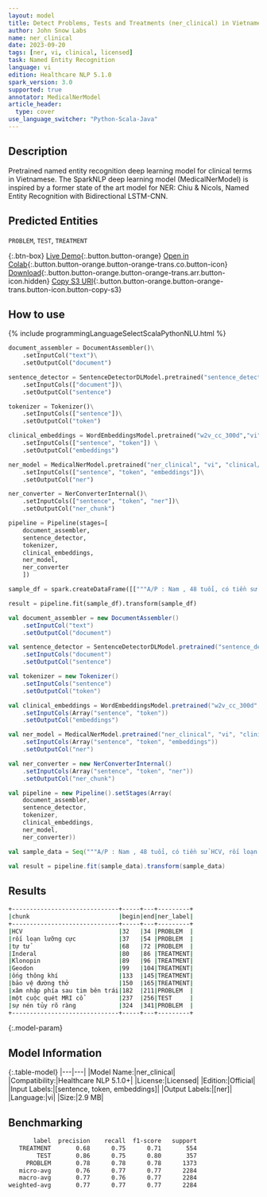 ```yaml
---
layout: model
title: Detect Problems, Tests and Treatments (ner_clinical) in Vietnamese
author: John Snow Labs
name: ner_clinical
date: 2023-09-20
tags: [ner, vi, clinical, licensed]
task: Named Entity Recognition
language: vi
edition: Healthcare NLP 5.1.0
spark_version: 3.0
supported: true
annotator: MedicalNerModel
article_header:
  type: cover
use_language_switcher: "Python-Scala-Java"
---
```


## Description

Pretrained named entity recognition deep learning model for clinical terms in Vietnamese. The SparkNLP deep learning model (MedicalNerModel) is inspired by a former state of the art model for NER: Chiu & Nicols, Named Entity Recognition with Bidirectional LSTM-CNN.

## Predicted Entities

`PROBLEM`, `TEST`, `TREATMENT`

{:.btn-box}
[Live Demo](https://demo.johnsnowlabs.com/healthcare/NER_CLINICAL_MULTI/){:.button.button-orange}
[Open in Colab](https://colab.research.google.com/github/JohnSnowLabs/spark-nlp-workshop/blob/master/tutorials/streamlit_notebooks/healthcare/NER_CLINICAL_MULTI.ipynb){:.button.button-orange.button-orange-trans.co.button-icon}
[Download](https://s3.amazonaws.com/auxdata.johnsnowlabs.com/clinical/models/ner_clinical_vi_5.1.0_3.0_1695240145908.zip){:.button.button-orange.button-orange-trans.arr.button-icon.hidden}
[Copy S3 URI](s3://auxdata.johnsnowlabs.com/clinical/models/ner_clinical_vi_5.1.0_3.0_1695240145908.zip){:.button.button-orange.button-orange-trans.button-icon.button-copy-s3}

## How to use



<div class="tabs-box" markdown="1">
{% include programmingLanguageSelectScalaPythonNLU.html %}
  
```python
document_assembler = DocumentAssembler()\
    .setInputCol("text")\
    .setOutputCol("document")

sentence_detector = SentenceDetectorDLModel.pretrained("sentence_detector_dl", "xx")\
    .setInputCols(["document"])\
    .setOutputCol("sentence")

tokenizer = Tokenizer()\
    .setInputCols(["sentence"])\
    .setOutputCol("token")

clinical_embeddings = WordEmbeddingsModel.pretrained("w2v_cc_300d","vi") \
    .setInputCols(["sentence", "token"]) \
    .setOutputCol("embeddings")

ner_model = MedicalNerModel.pretrained("ner_clinical", "vi", "clinical/models")\
    .setInputCols(["sentence", "token", "embeddings"])\
    .setOutputCol("ner")

ner_converter = NerConverterInternal()\
    .setInputCols(["sentence", "token", "ner"])\
    .setOutputCol("ner_chunk")

pipeline = Pipeline(stages=[
    document_assembler, 
    sentence_detector,
    tokenizer,
    clinical_embeddings,
    ner_model,
    ner_converter   
    ])

sample_df = spark.createDataFrame([["""A/P : Nam , 48 tuổi, có tiền sử HCV, rối loạn lưỡng cực , có nỗ lực tự tử, dùng Inderal, Klonopin, Geodon, nhập viện tại Jackson với ống thông khí để bảo vệ đường thở, có câu hỏi về xâm nhập phía sau tim bên trái, hiện tại đang ổn định. một cuộc quét MRI cổ chỉ ra sự thoái hóa đĩa ấn tượng rất ở C5-C6, ít hơn ở C4-C5, với sự nén tủy rõ ràng, đặc biệt là ở phía bên phải C5-C6."""]]).toDF("text")

result = pipeline.fit(sample_df).transform(sample_df)
```
```scala
val document_assembler = new DocumentAssembler()
    .setInputCol("text")
    .setOutputCol("document")

val sentence_detector = SentenceDetectorDLModel.pretrained("sentence_detector_dl", "xx")
    .setInputCols("document")
    .setOutputCol("sentence")

val tokenizer = new Tokenizer()
    .setInputCols("sentence")
    .setOutputCol("token")

val clinical_embeddings = WordEmbeddingsModel.pretrained("w2v_cc_300d","vi")
    .setInputCols(Array("sentence", "token"))
    .setOutputCol("embeddings")

val ner_model = MedicalNerModel.pretrained("ner_clinical", "vi", "clinical/models")
    .setInputCols(Array("sentence", "token", "embeddings"))
    .setOutputCol("ner")

val ner_converter = new NerConverterInternal()
    .setInputCols(Array("sentence", "token", "ner"))
    .setOutputCol("ner_chunk")

val pipeline = new Pipeline().setStages(Array(
    document_assembler, 
    sentence_detector,
    tokenizer,
    clinical_embeddings,
    ner_model,
    ner_converter))

val sample_data = Seq("""A/P : Nam , 48 tuổi, có tiền sử HCV, rối loạn lưỡng cực , có nỗ lực tự tử, dùng Inderal, Klonopin, Geodon, nhập viện tại Jackson với ống thông khí để bảo vệ đường thở, có câu hỏi về xâm nhập phía sau tim bên trái, hiện tại đang ổn định. một cuộc quét MRI cổ chỉ ra sự thoái hóa đĩa ấn tượng rất ở C5-C6, ít hơn ở C4-C5, với sự nén tủy rõ ràng, đặc biệt là ở phía bên phải C5-C6.""").toDS.toDF("text")

val result = pipeline.fit(sample_data).transform(sample_data)
```
</div>

## Results

```bash
+------------------------------+-----+---+---------+
|chunk                         |begin|end|ner_label|
+------------------------------+-----+---+---------+
|HCV                           |32   |34 |PROBLEM  |
|rối loạn lưỡng cực            |37   |54 |PROBLEM  |
|tự tử                         |68   |72 |PROBLEM  |
|Inderal                       |80   |86 |TREATMENT|
|Klonopin                      |89   |96 |TREATMENT|
|Geodon                        |99   |104|TREATMENT|
|ống thông khí                 |133  |145|TREATMENT|
|bảo vệ đường thở              |150  |165|TREATMENT|
|xâm nhập phía sau tim bên trái|182  |211|PROBLEM  |
|một cuộc quét MRI cổ          |237  |256|TEST     |
|sự nén tủy rõ ràng            |324  |341|PROBLEM  |
+------------------------------+-----+---+---------+
```

{:.model-param}
## Model Information

{:.table-model}
|---|---|
|Model Name:|ner_clinical|
|Compatibility:|Healthcare NLP 5.1.0+|
|License:|Licensed|
|Edition:|Official|
|Input Labels:|[sentence, token, embeddings]|
|Output Labels:|[ner]|
|Language:|vi|
|Size:|2.9 MB|

## Benchmarking

```bash
       label  precision    recall  f1-score   support
   TREATMENT       0.68      0.75      0.71       554
        TEST       0.86      0.75      0.80       357
     PROBLEM       0.78      0.78      0.78      1373
   micro-avg       0.76      0.77      0.77      2284
   macro-avg       0.77      0.76      0.77      2284
weighted-avg       0.77      0.77      0.77      2284
```
